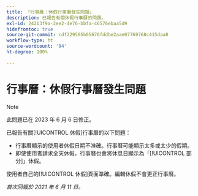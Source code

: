 ```yaml
---
title: 「行事曆：休假行事曆發生問題」
description: 已報告有關休假行事曆的問題。
exl-id: 242b3f9a-2ee2-4e76-bbfa-46576ebaa5d9
hidefromtoc: true
source-git-commit: cdf229505b05676fddbe2aae07769768c415daa8
workflow-type: ht
source-wordcount: '94'
ht-degree: 100%

---
```


# 行事曆：休假行事曆發生問題

>[!NOTE]
>
>此問題已在 2023 年 6 月 6 日修正。

已報告有關[!UICONTROL 休假]行事曆的以下問題：

* 行事曆顯示的使用者休假日期不准確。行事曆可能顯示太多或太少的假期。
* 即使使用者請求全天休假，行事曆也會將休息日顯示為「[!UICONTROL 部分]」休假。

使用者自己的[!UICONTROL 休假]頁面準確。編輯休假不會更正行事曆。

_首次回報於 2021 年 6 月 11 日。_
